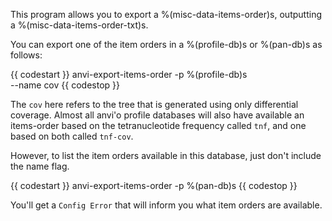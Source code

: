 This program allows you to export a %(misc-data-items-order)s, outputting a %(misc-data-items-order-txt)s. 

You can export one of the item orders in a %(profile-db)s or %(pan-db)s as follows: 

{{ codestart }}
anvi-export-items-order -p %(profile-db)s \
                        --name cov
{{ codestop }}

The `cov` here refers to the tree that is generated using only differential coverage. Almost all anvi'o profile databases will also have available an items-order based on the tetranucleotide frequency called `tnf`, and one based on both called `tnf-cov`. 

However, to list the item orders available in this database, just don't include the name flag.  

{{ codestart }}
anvi-export-items-order -p %(pan-db)s 
{{ codestop }}

You'll get a `Config Error` that will inform you what item orders are available.
